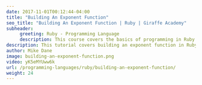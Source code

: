 ```yaml
---
date: 2017-11-01T00:12:44-04:00
title: "Building An Exponent Function"
seo_title: "Building An Exponent Function | Ruby | Giraffe Academy"
subheader:
     greeting: Ruby - Programming Language
     description: This course covers the basics of programming in Ruby. Work your way through the videos and we'll teach you everything you need to know to start your programming journey!
description: This tutorial covers building an exponent function in Ruby.
author: Mike Dane
image: building-an-exponent-function.png
video: yK5eMYUww6k
url: /programming-languages/ruby/building-an-exponent-function/
weight: 24
---
```

